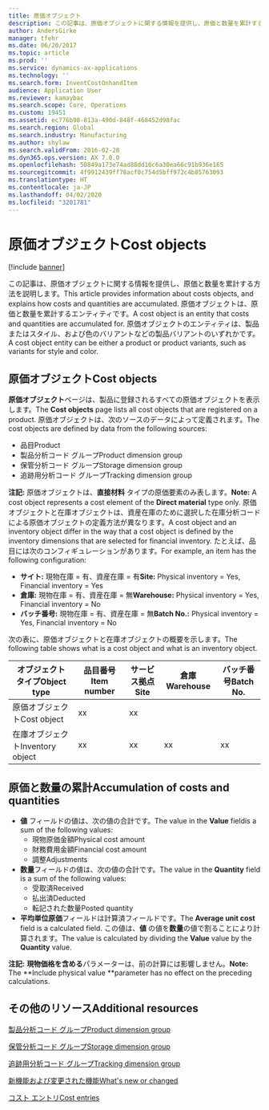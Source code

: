 ```yaml
---
title: 原価オブジェクト
description: この記事は、原価オブジェクトに関する情報を提供し、原価と数量を累計する方法を説明します。 原価オブジェクトは、原価と数量を累計するエンティティです。 原価オブジェクトのエンティティは、製品またはスタイル、および色のバリアントなどの製品バリアントのいずれかです。
author: AndersGirke
manager: tfehr
ms.date: 06/20/2017
ms.topic: article
ms.prod: ''
ms.service: dynamics-ax-applications
ms.technology: ''
ms.search.form: InventCostOnhandItem
audience: Application User
ms.reviewer: kamaybac
ms.search.scope: Core, Operations
ms.custom: 19451
ms.assetid: ec776b98-813a-490d-848f-468452d98fac
ms.search.region: Global
ms.search.industry: Manufacturing
ms.author: shylaw
ms.search.validFrom: 2016-02-28
ms.dyn365.ops.version: AX 7.0.0
ms.openlocfilehash: 50849a173e74ad88dd10c6a30ea66c91b936e165
ms.sourcegitcommit: 4f9912439ff78acf0c754d5bff972c4b85763093
ms.translationtype: HT
ms.contentlocale: ja-JP
ms.lasthandoff: 04/02/2020
ms.locfileid: "3201781"
---
```

# <a name="cost-objects"></a><span data-ttu-id="3e629-105">原価オブジェクト</span><span class="sxs-lookup"><span data-stu-id="3e629-105">Cost objects</span></span>

[!include [banner](../includes/banner.md)]

<span data-ttu-id="3e629-106">この記事は、原価オブジェクトに関する情報を提供し、原価と数量を累計する方法を説明します。</span><span class="sxs-lookup"><span data-stu-id="3e629-106">This article provides information about costs objects, and explains how costs and quantities are accumulated.</span></span> <span data-ttu-id="3e629-107">原価オブジェクトは、原価と数量を累計するエンティティです。</span><span class="sxs-lookup"><span data-stu-id="3e629-107">A cost object is an entity that costs and quantities are accumulated for.</span></span> <span data-ttu-id="3e629-108">原価オブジェクトのエンティティは、製品またはスタイル、および色のバリアントなどの製品バリアントのいずれかです。</span><span class="sxs-lookup"><span data-stu-id="3e629-108">A cost object entity can be either a product or product variants, such as variants for style and color.</span></span>  

## <a name="cost-objects"></a><span data-ttu-id="3e629-109">原価オブジェクト</span><span class="sxs-lookup"><span data-stu-id="3e629-109">Cost objects</span></span>

<span data-ttu-id="3e629-110">**原価オブジェクト**ページは、製品に登録されるすべての原価オブジェクトを表示します。</span><span class="sxs-lookup"><span data-stu-id="3e629-110">The **Cost objects** page lists all cost objects that are registered on a product.</span></span> <span data-ttu-id="3e629-111">原価オブジェクトは、次のソースのデータによって定義されます。</span><span class="sxs-lookup"><span data-stu-id="3e629-111">The cost objects are defined by data from the following sources:</span></span>

-   <span data-ttu-id="3e629-112">品目</span><span class="sxs-lookup"><span data-stu-id="3e629-112">Product</span></span>
-   <span data-ttu-id="3e629-113">製品分析コード グループ</span><span class="sxs-lookup"><span data-stu-id="3e629-113">Product dimension group</span></span>
-   <span data-ttu-id="3e629-114">保管分析コード グループ</span><span class="sxs-lookup"><span data-stu-id="3e629-114">Storage dimension group</span></span>
-   <span data-ttu-id="3e629-115">追跡用分析コード グループ</span><span class="sxs-lookup"><span data-stu-id="3e629-115">Tracking dimension group</span></span>

<span data-ttu-id="3e629-116">**注記:** 原価オブジェクトは、**直接材料** タイプの原価要素のみ表します。</span><span class="sxs-lookup"><span data-stu-id="3e629-116">**Note:** A cost object represents a cost element of the **Direct material** type only.</span></span> <span data-ttu-id="3e629-117">原価オブジェクトと在庫オブジェクトは、資産在庫のために選択した在庫分析コードによる原価オブジェクトの定義方法が異なります。</span><span class="sxs-lookup"><span data-stu-id="3e629-117">A cost object and an inventory object differ in the way that a cost object is defined by the inventory dimensions that are selected for financial inventory.</span></span> <span data-ttu-id="3e629-118">たとえば、品目には次のコンフィギュレーションがあります。</span><span class="sxs-lookup"><span data-stu-id="3e629-118">For example, an item has the following configuration:</span></span>

-   <span data-ttu-id="3e629-119">**サイト:** 現物在庫 = 有、資産在庫 = 有</span><span class="sxs-lookup"><span data-stu-id="3e629-119">**Site:** Physical inventory = Yes, Financial inventory = Yes</span></span>
-   <span data-ttu-id="3e629-120">**倉庫:** 現物在庫 = 有、資産在庫 = 無</span><span class="sxs-lookup"><span data-stu-id="3e629-120">**Warehouse:** Physical inventory = Yes, Financial inventory = No</span></span>
-   <span data-ttu-id="3e629-121">**バッチ番号:** 現物在庫 = 有、資産在庫 = 無</span><span class="sxs-lookup"><span data-stu-id="3e629-121">**Batch No.:** Physical inventory = Yes, Financial inventory = No</span></span>

<span data-ttu-id="3e629-122">次の表に、原価オブジェクトと在庫オブジェクトの概要を示します。</span><span class="sxs-lookup"><span data-stu-id="3e629-122">The following table shows what is a cost object and what is an inventory object.</span></span>

| <span data-ttu-id="3e629-123">オブジェクト タイプ</span><span class="sxs-lookup"><span data-stu-id="3e629-123">Object type</span></span>      | <span data-ttu-id="3e629-124">品目番号</span><span class="sxs-lookup"><span data-stu-id="3e629-124">Item number</span></span> | <span data-ttu-id="3e629-125">サービス拠点</span><span class="sxs-lookup"><span data-stu-id="3e629-125">Site</span></span> | <span data-ttu-id="3e629-126">倉庫</span><span class="sxs-lookup"><span data-stu-id="3e629-126">Warehouse</span></span> | <span data-ttu-id="3e629-127">バッチ番号</span><span class="sxs-lookup"><span data-stu-id="3e629-127">Batch No.</span></span> |
|------------------|-------------|------|-----------|-----------|
| <span data-ttu-id="3e629-128">原価オブジェクト</span><span class="sxs-lookup"><span data-stu-id="3e629-128">Cost object</span></span>      | <span data-ttu-id="3e629-129"> x</span><span class="sxs-lookup"><span data-stu-id="3e629-129">x</span></span>           | <span data-ttu-id="3e629-130"> x</span><span class="sxs-lookup"><span data-stu-id="3e629-130">x</span></span>    |           |           |
| <span data-ttu-id="3e629-131">在庫オブジェクト</span><span class="sxs-lookup"><span data-stu-id="3e629-131">Inventory object</span></span> | <span data-ttu-id="3e629-132"> x</span><span class="sxs-lookup"><span data-stu-id="3e629-132">x</span></span>           | <span data-ttu-id="3e629-133"> x</span><span class="sxs-lookup"><span data-stu-id="3e629-133">x</span></span>    |  <span data-ttu-id="3e629-134"> x</span><span class="sxs-lookup"><span data-stu-id="3e629-134">x</span></span>        | <span data-ttu-id="3e629-135"> x</span><span class="sxs-lookup"><span data-stu-id="3e629-135">x</span></span>         |

## <a name="accumulation-of-costs-and-quantities"></a><span data-ttu-id="3e629-136">原価と数量の累計</span><span class="sxs-lookup"><span data-stu-id="3e629-136">Accumulation of costs and quantities</span></span>
-   <span data-ttu-id="3e629-137">**値** フィールドの値は、次の値の合計です。</span><span class="sxs-lookup"><span data-stu-id="3e629-137">The value in the **Value** fieldis a sum of the following values:</span></span>
    -   <span data-ttu-id="3e629-138">現物原価金額</span><span class="sxs-lookup"><span data-stu-id="3e629-138">Physical cost amount</span></span>
    -   <span data-ttu-id="3e629-139">財務費用金額</span><span class="sxs-lookup"><span data-stu-id="3e629-139">Financial cost amount</span></span>
    -   <span data-ttu-id="3e629-140">調整</span><span class="sxs-lookup"><span data-stu-id="3e629-140">Adjustments</span></span>
-   <span data-ttu-id="3e629-141">**数量**フィールドの値は、次の値の合計です。</span><span class="sxs-lookup"><span data-stu-id="3e629-141">The value in the **Quantity** field is a sum of the following values:</span></span>
    -   <span data-ttu-id="3e629-142">受取済</span><span class="sxs-lookup"><span data-stu-id="3e629-142">Received</span></span>
    -   <span data-ttu-id="3e629-143">払出済</span><span class="sxs-lookup"><span data-stu-id="3e629-143">Deducted</span></span>
    -   <span data-ttu-id="3e629-144">転記された数量</span><span class="sxs-lookup"><span data-stu-id="3e629-144">Posted quantity</span></span>
-   <span data-ttu-id="3e629-145">**平均単位原価**フィールドは計算済フィールドです。</span><span class="sxs-lookup"><span data-stu-id="3e629-145">The **Average unit cost** field is a calculated field.</span></span> <span data-ttu-id="3e629-146">この値は、**値** の値を**数量**の値で割ることにより計算されます。</span><span class="sxs-lookup"><span data-stu-id="3e629-146">The value is calculated by dividing the **Value** value by the **Quantity** value.</span></span>

<span data-ttu-id="3e629-147">**注記:** **現物価格を含める**パラメーターは、前の計算には影響しません。</span><span class="sxs-lookup"><span data-stu-id="3e629-147">**Note:** The \*\*Include physical value \*\*parameter has no effect on the preceding calculations.</span></span>

<a name="additional-resources"></a><span data-ttu-id="3e629-148">その他のリソース</span><span class="sxs-lookup"><span data-stu-id="3e629-148">Additional resources</span></span>
--------

[<span data-ttu-id="3e629-149">製品分析コード グループ</span><span class="sxs-lookup"><span data-stu-id="3e629-149">Product dimension group</span></span>](https://technet.microsoft.com/library/aa499382.aspx)

[<span data-ttu-id="3e629-150">保管分析コード グループ</span><span class="sxs-lookup"><span data-stu-id="3e629-150">Storage dimension group</span></span>](https://technet.microsoft.com/library/hh209317.aspx)

[<span data-ttu-id="3e629-151">追跡用分析コード グループ</span><span class="sxs-lookup"><span data-stu-id="3e629-151">Tracking dimension group</span></span>](https://technet.microsoft.com/library/hh209465.aspx)

[<span data-ttu-id="3e629-152">新機能および変更された機能</span><span class="sxs-lookup"><span data-stu-id="3e629-152">What's new or changed</span></span>](../../fin-and-ops/get-started/whats-new-changed.md)

[<span data-ttu-id="3e629-153">コスト エントリ</span><span class="sxs-lookup"><span data-stu-id="3e629-153">Cost entries</span></span>](cost-entries.md)



